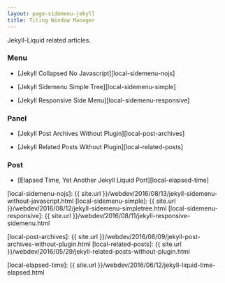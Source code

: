 ```yaml
---
layout: page-sidemenu-jekyll
title: Tiling Window Manager
---
```


Jekyll-Liquid related articles.

### Menu

*	[Jekyll Collapsed No Javascript][local-sidemenu-nojs]

*	[Jekyll Sidemenu Simple Tree][local-sidemenu-simple]

*	[Jekyll Responsive Side Menu][local-sidemenu-responsive]

### Panel

*	[Jekyll Post Archives Without Plugin][local-post-archives]

*	[Jekyll Related Posts Without Plugin][local-related-posts]

### Post

*	[Elapsed Time, Yet Another Jekyll Liquid Port][local-elapsed-time]

[//]: <> ( -- -- -- links below -- -- -- )

[local-sidemenu-nojs]:       {{ site.url }}/webdev/2016/08/13/jekyll-sidemenu-without-javascript.html
[local-sidemenu-simple]:     {{ site.url }}/webdev/2016/08/12/jekyll-sidemenu-simpletree.html
[local-sidemenu-responsive]: {{ site.url }}/webdev/2016/08/11/jekyll-responsive-sidemenu.html

[local-post-archives]: {{ site.url }}/webdev/2016/06/09/jekyll-post-archives-without-plugin.html
[local-related-posts]: {{ site.url }}/webdev/2016/05/29/jekyll-related-posts-without-plugin.html

[local-elapsed-time]:  {{ site.url }}/webdev/2016/06/12/jekyll-liquid-time-elapsed.html
